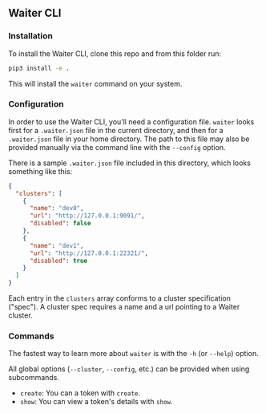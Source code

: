 ## Waiter CLI

### Installation

To install the Waiter CLI, clone this repo and from this folder run:

```bash
pip3 install -e .
```

This will install the `waiter` command on your system.

### Configuration

In order to use the Waiter CLI, you’ll need a configuration file. 
`waiter` looks first for a `.waiter.json` file in the current directory, and then for a `.waiter.json` file in your home directory. 
The path to this file may also be provided manually via the command line with the `--config` option.

There is a sample `.waiter.json` file included in this directory, which looks something like this:

```json
{
  "clusters": [
    {
      "name": "dev0",
      "url": "http://127.0.0.1:9091/",
      "disabled": false
    },
    {
      "name": "dev1",
      "url": "http://127.0.0.1:22321/",
      "disabled": true
    }
  ]
}
```

Each entry in the `clusters` array conforms to a cluster specification ("spec"). 
A cluster spec requires a name and a url pointing to a Waiter cluster.

### Commands

The fastest way to learn more about `waiter` is with the `-h` (or `--help`) option.

All global options (`--cluster`, `--config`, etc.) can be provided when using subcommands.

- `create`: You can a token with `create`. 
- `show`: You can view a token's details with `show`.
